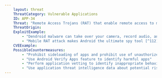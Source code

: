 ```yaml
---
    layout: threat
    ThreatCategory: Vulnerable Applications
    ID: APP-34
    Threat: "Remote Access Trojans (RAT) that enable remote access to mobile device capabilities by an attacker."
    ThreatOrigin:
    ExploitExample:
        - "Dendroid malware can take over your camera, record audio, and sneak into Google Play [^237]"
        - "Mobile RAT attack makes Android the ultimate spy tool [^112]"
    CVEExample:
    PossibleCountermeasures:
        - "Prohibit sideloading of apps and prohibit use of unauthorized app stores"
        - "Use Android Verify Apps feature to identify harmful apps"
        - "Perform application vetting to identify inappropriate behaviors by apps including permission requests made by the apps"
        - "Use application threat intelligence data about potential risks associated with apps installed on devices"
---
```

